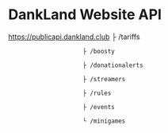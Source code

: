 # DankLand Website API
https://publicapi.dankland.club
                         ├ /tariffs
                                  
                         ├ /boosty
                                  
                         ├ /donationalerts
                                  
                         ├ /streamers
                         
                         ├ /rules
                                  
                         ├ /events
                                  
                         └ /minigames
